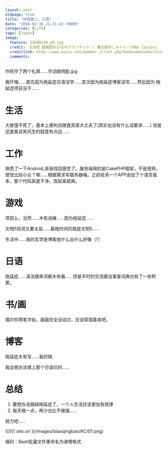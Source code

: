 ```yaml
---
layout: post
oldpage: true
title: "作死第二，三周"
date: "2016-02-16 21:31:43 +0800"
categories: [Life]
tags: [Japan]
image: 
  feature: 53698330_p0.jpg
  credit: 【C89】雲龍型おひるねブランケット | 滝太郎＠こみトレ☆ソ08a [pixiv] 
  creditlink: http://www.pixiv.net/member_illust.php?mode=medium&illust_id=53698330
  comments: 
---
```


作死作了两个礼拜……手动姚明脸.jpg

我忏悔……首先因为拖延症日语没学……其次因为拖延症博客没写……然后因为
拖延症项目没干……

# 生活

大致饿不死了，基本上便利店跟食其家大丈夫了(其实也没有什么话要讲……)
但是还是离谈笑风生的程度有点远……

# 工作
熟悉了一下Android,渐渐找回感觉了。服务端用的是CakePHP框架，不是很熟，
感觉比较小众？嘛……根据需求写服务器咯。之前给另一个APP追加了个语言版
本，那个代码真是干净，改起来超爽。

# 游戏

项目么，当然……木有进展……因为拖延症……

文明5目测又要太监……最拖时间的就是文明5……

冬活中……我的玄学是博客放什么出什么好像（?）

# 日语

拖延症……语法跟单词都木有看……但是平时的交流跟没事查词典也有了一些积
累。

# 书/画

偶尔抄两笔字帖，画画完全没动过，应该穿插着来吧。

# 博客

拖延症木有写……我的锅

我会想办法填上那个日语坑的……

# 总结

1. 要想办法搞掉拖延症了，一个人生活应该更加有规律
2. 每天做一点，再少也比不做强……

努力吧……

![]({{ site.url }}/images/biaoqingbao/AC/01.png)

福利：Bash批量文件重命名为递增格式
<script src="https://gist.github.com/MeowAlienOwO/383077b816c8192fc1f7.js"></script>
